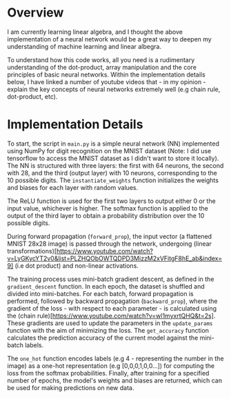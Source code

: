 # Overview
I am currently learning linear algebra, and I thought the above implementation of a neural network would be a great way to deepen my understanding of machine learning and linear albegra. 

To understand how this code works, all you need is a rudimentary understanding of the dot-product, array manipulation and the core principles of basic neural networks. Within the implementation details below, I have linked a number of youtube videos that - in my opinion - explain the key concepts of neural networks extremely well (e.g chain rule, dot-product, etc).


# Implementation Details
To start, the script in `main.py` is a simple neural network (NN) implemented using NumPy for digit recognition on the MNIST dataset (Note: I did use tensorflow to access the MNIST dataset as I didn't want to store it locally). The NN is structured with three layers: the first with 64 neurons, the second with 28, and the third (output layer) with 10 neurons, corresponding to the 10 possible digits. The `instantiate_weights` function initializes the weights and biases for each layer with random values.

The ReLU function is used for the first two layers to output either 0 or the input value, whichever is higher. The softmax function is applied to the output of the third layer to obtain a probability distribution over the 10 possible digits.

During forward propagation (`forward_prop`), the input vector (a flattened MNIST 28x28 image) is passed through the network, undergoing (linear transformations)[https://www.youtube.com/watch?v=LyGKycYT2v0&list=PLZHQObOWTQDPD3MizzM2xVFitgF8hE_ab&index=9] (i.e dot product) and non-linear activations.

The training process uses mini-batch gradient descent, as defined in the `gradient_descent` function. In each epoch, the dataset is shuffled and divided into mini-batches. For each batch, forward propagation is performed, followed by backward propagation (`backward_prop`), where the gradient of the loss - with respect to each parameter - is calculated using the (chain rule)[https://www.youtube.com/watch?v=wl1myxrtQHQ&t=2s]. These gradients are used to update the parameters in the `update_params` function with the aim of minimizing the loss. The `get_accuracy` function calculates the prediction accuracy of the current model against the mini-batch labels.

The `one_hot` function encodes labels (e.g 4 - representing the number in the image) as a one-hot representation (e.g [0,0,0,1,0,0...]) for computing the loss from the softmax probabilities. Finally, after training for a specified number of epochs, the model's weights and biases are returned, which can be used for making predictions on new data.
